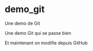 # demo_git
Une demo de Git

Une demo Git qui se passe bien

Et maintenant on modifie depuis GitHub

